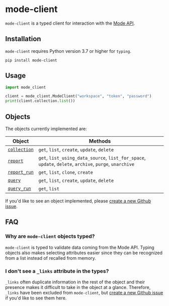 # mode-client

`mode-client` is a typed client for interaction with the [Mode API](https://mode.com/developer/api-reference/introduction/).

## Installation

`mode-client` requires Python version 3.7 or higher for `typing`.

```shell
pip install mode-client
```

## Usage

```python
import mode_client

client = mode_client.ModeClient("workspace", "token", "password")
print(client.collection.list())
```

## Objects

The objects currently implemented are:

| Object                                                                           | Methods                                                                                                |
|----------------------------------------------------------------------------------|--------------------------------------------------------------------------------------------------------|
| [`collection`](https://mode.com/developer/api-reference/management/collections/) | `get`, `list`, `create`, `update`, `delete`                                                            |
| [`report`](https://mode.com/developer/api-reference/analytics/reports/)          | `get`, `list_using_data_source`, `list_for_space`, `update`, `delete`, `archive`, `purge`, `unarchive` |
| [`report_run`](https://mode.com/developer/api-reference/analytics/report-runs/)  | `get`, `list`, `clone`, `create`                                                                       |
| [`query`](https://mode.com/developer/api-reference/analytics/queries/)           | `get`, `list`, `create`, `update`, `delete`                                                            |
| [`query_run`](https://mode.com/developer/api-reference/analytics/query-runs/)    | `get`, `list`                                                                                          |

If you'd like to see an object implemented, please [create a new Github issue](https://github.com/k-aranke/mode-client/issues/new).

## FAQ

### Why are `mode-client` objects typed?

`mode-client` is typed to validate data coming from the Mode API.
Typing objects also makes selecting attributes easier since they can be recognized from a list instead of recalled from memory. 

### I don't see a `_links` attribute in the types?

`_links` often duplicate information in the rest of the object and their presence makes it difficult to take in the object at a glance.
Therefore, `_links` have been excluded from `mode-client`, but [create a new Github issue](https://github.com/k-aranke/mode-client/issues/new) if you'd like to see them here.

